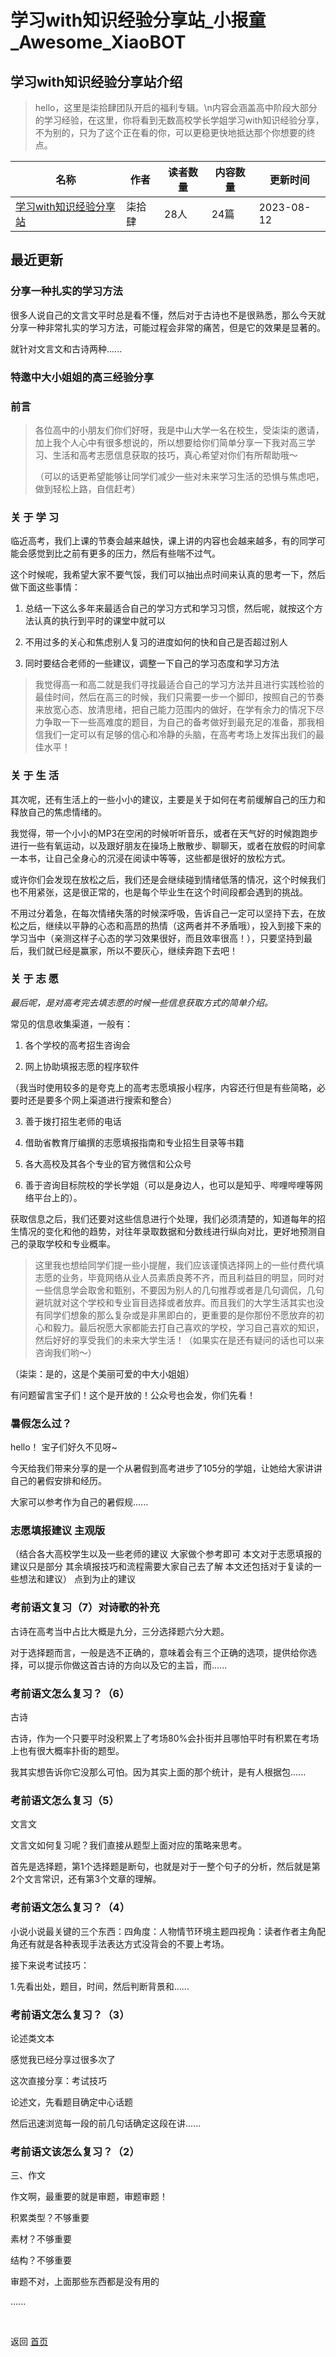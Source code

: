# 学习with知识经验分享站_小报童_Awesome_XiaoBOT

## 学习with知识经验分享站介绍
> hello，这里是柒拾肆团队开启的福利专辑。\n内容会涵盖高中阶段大部分的学习经验，在这里，你将看到无数高校学长学姐学习with知识经验分享，不为别的，只为了这个正在看的你，可以更稳更快地抵达那个你想要的终点。  
  


|名称|作者|读者数量|内容数量|更新时间|
|---|---|---|---|---|
|[学习with知识经验分享站](https://xiaobot.net/p/zhishi?refer=9c3f1c95-a052-465a-9902-f6d75080262a)|柒拾肆|28人|24篇|2023-08-12|

## 最近更新
### 分享一种扎实的学习方法

很多人说自己的文言文平时总是看不懂，然后对于古诗也不是很熟悉，那么今天就分享一种非常扎实的学习方法，可能过程会非常的痛苦，但是它的效果是显著的。

就针对文言文和古诗两种......

### 特邀中大小姐姐的高三经验分享

### **前言**

>
> 各位高中的小朋友们你们好呀，我是中山大学一名在校生，受柒柒的邀请，加上我个人心中有很多想说的，所以想要给你们简单分享一下我对高三学习、生活和高考志愿信息获取的技巧，真心希望对你们有所帮助哦～
>
> （可以的话更希望能够让同学们减少一些对未来学习生活的恐惧与焦虑吧，做到轻松上路，自信赶考）

### **关 于 学 习**

临近高考，我们上课的节奏会越来越快，课上讲的内容也会越来越多，有的同学可能会感觉到比之前有更多的压力，然后有些喘不过气。

这个时候呢，我希望大家不要气馁，我们可以抽出点时间来认真的思考一下，然后做下面这些事情：

  1. 总结一下这么多年来最适合自己的学习方式和学习习惯，然后呢，就按这个方法认真的执行到平时的课堂中就可以

  2. 不用过多的关心和焦虑别人复习的进度如何的快和自己是否超过别人

  3. 同时要结合老师的一些建议，调整一下自己的学习态度和学习方法

>
> 我觉得高一和高二就是我们寻找最适合自己的学习方法并且进行实践检验的最佳时间，然后在高三的时候，我们只需要一步一个脚印，按照自己的节奏来放宽心态、放清思绪，把自己能力范围内的做好，在学有余力的情况下尽力争取一下一些高难度的题目，为自己的备考做好到最充足的准备，那我相信我们一定可以有足够的信心和冷静的头脑，在高考考场上发挥出我们的最佳水平！

### **关 于 生 活**

其次呢，还有生活上的一些小小的建议，主要是关于如何在考前缓解自己的压力和释放自己的焦虑情绪的。

我觉得，带一个小小的MP3在空闲的时候听听音乐，或者在天气好的时候跑跑步进行一些有氧运动，以及跟好朋友在操场上散散步、聊聊天，或者在放假的时间拿一本书，让自己全身心的沉浸在阅读中等等，这些都是很好的放松方式。

或许你们会发现在放松之后，我们还是会继续碰到情绪低落的情况，这个时候我们也不用紧张，这是很正常的，也是每个毕业生在这个时间段都会遇到的挑战。

不用过分着急，在每次情绪失落的时候深呼吸，告诉自己一定可以坚持下去，在放松之后，继续以平静的心态和高昂的热情（这两者并不矛盾哦），投入到接下来的学习当中（亲测这样子心态的学习效果很好，而且效率很高！），只要坚持到最后，我们就已经是赢家，所以不要灰心，继续奔跑下去吧！

### **关 于  志 愿**

 _最后呢，是对高考完去填志愿的时候一些信息获取方式的简单介绍。_

常见的信息收集渠道，一般有：

  1. 各个学校的高考招生咨询会

  2. 网上协助填报志愿的程序软件

（我当时使用较多的是夸克上的高考志愿填报小程序，内容还行但是有些简略，必要时还是要多个网上渠道进行搜索和整合）

  3. 善于拨打招生老师的电话

  4. 借助省教育厅编撰的志愿填报指南和专业招生目录等书籍

  5. 各大高校及其各个专业的官方微信和公众号

  6. 善于咨询目标院校的学长学姐（可以是身边人，也可以是知乎、哔哩哔哩等网络平台上的）。

获取信息之后，我们还要对这些信息进行个处理，我们必须清楚的，知道每年的招生情况的变化和他的趋势，对往年录取数据和分数线进行纵向对比，更好地预测自己的录取学校和专业概率。

>
> 这里我也想给同学们提一些小提醒，我们应该谨慎选择网上的一些付费代填志愿的业务，毕竟网络从业人员素质良莠不齐，而且利益目的明显，同时对一些信息学会取舍和甄别，不要因为别人的几句推荐或者是几句调侃，几句避坑就对这个学校和专业盲目选择或者放弃。而且我们的大学生活其实也没有同学们想象的那么复杂或是非黑即白的，更重要的是你那份不愿放弃的初心和毅力。最后祝愿大家都能去打自己喜欢的学校，学习自己喜欢的知识，然后好好的享受我们的未来大学生活！（如果实在是还有疑问的话也可以来咨询我们哟～）

（柒柒：是的，这是个美丽可爱的中大小姐姐）

有问题留言宝子们！这个是开放的！公众号也会发，你们先看！

### 暑假怎么过？

hello！ 宝子们好久不见呀~

今天给我们带来分享的是一个从暑假到高考进步了105分的学姐，让她给大家讲讲自己的暑假安排和经历。

大家可以参考作为自己的暑假规......

### 志愿填报建议 主观版

（结合各大高校学生以及一些老师的建议 大家做个参考即可 本文对于志愿填报的建议只是部分 其余填报技巧和流程需要大家自己去了解
本文还包括对于复读的一些想法和建议） 点到为止的建议

### 考前语文复习（7）对诗歌的补充

古诗在高考当中占比大概是九分，三分选择题六分大题。

对于选择题而言，一般是选不正确的，意味着会有三个正确的选项，提供给你选择，可以提示你做这首古诗的方向以及它的主旨，而......

### 考前语文怎么复习？（6）

古诗

古诗，作为一个只要平时没积累上了考场80%会扑街并且哪怕平时有积累在考场上也有很大概率扑街的题型。

我其实想告诉你它没那么可怕。因为其实上面的那个统计，是有人根据包......

### 考前语文怎么复习（5）

文言文

文言文如何复习呢？我们直接从题型上面对应的策略来思考。

首先是选择题，第1个选择题是断句，也就是对于一整个句子的分析，然后就是第2个文言常识，还有第3个文章的理解。

### 考前语文怎么复习？（4）

小说小说最关键的三个东西：四角度：人物情节环境主题四视角：读者作者主角配角还有就是各种表现手法表达方式没背会的不要上考场。

接下来说考试技巧：

1.先看出处，题目，时间，然后判断背景和......

### 考前语文怎么复习？（3）

论述类文本

感觉我已经分享过很多次了

这次直接分享：考试技巧

论述文，先看题目确定中心话题

然后迅速浏览每一段的前几句话确定这段在讲......

### 考前语文该怎么复习？（2）

三、作文

作文啊，最重要的就是审题，审题审题！

积累类型？不够重要

素材？不够重要

结构？不够重要

审题不对，上面那些东西都是没有用的

......


<a href="https://github.com/Reno9527/awesome-xiaobot" style="color: white; text-decoration: none;">awesome-xiaobot</a>

返回 [首页](../README.md)
